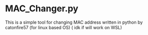 # MAC_Changer.py
This is a simple tool for changing MAC address written in python by catonfire57 (for linux based OS) ( idk if will work on WSL)
